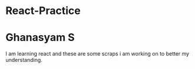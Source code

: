 # React-Practice
<h1>Ghanasyam S</h1>
I am learning react and these are some scraps i am working on to better my understanding.
